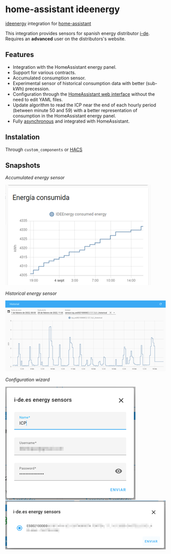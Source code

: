 # home-assistant ideenergy

[ideenergy](https://github.com/ldotlopez/ideenergy) integration for [home-assistant](home-assistant.io/)

This integration provides sensors for spanish energy distributor [i-de](i-de.es).
Requires an **advanced** user on the distributors's website.

## Features

* Integration with the HomeAssistant energy panel.
* Support for various contracts.
* Accumulated consumption sensor.
* Experimental sensor of historical consumption data with better (sub-kWh) precession.
* Configuration through the [HomeAssistant web interface](https://developers.home-assistant.io/docs/config_entries_options_flow_handler) without the need to edit YAML files.
* Update algorithm to read the ICP near the end of each hourly period (between minute 50 and 59) with a better representation of consumption in the HomeAssistant energy panel.
* Fully [asynchronous](https://developers.home-assistant.io/docs/asyncio_index) and integrated with HomeAssistant.

## Instalation

Through `custom_components` or [HACS](https://hacs.xyz/)

## Snapshots

*Accumulated energy sensor*

![snapshot](screenshots/accumulated.png)

*Historical energy sensor*

![snapshot](screenshots/historical.png)

*Configuration wizard*

![snapshot](screenshots/configuration-1.png)
![snapshot](screenshots/configuration-2.png)